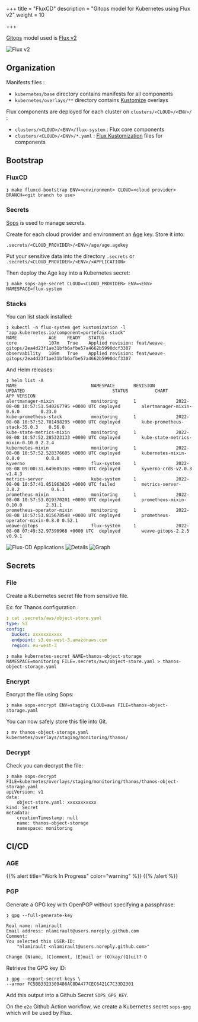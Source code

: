 +++
title = "FluxCD"
description = "Gitops model for Kubernetes using Flux v2"
weight = 10

+++

[Gitops](https://www.weave.works/technologies/gitops/) model used is [Flux v2](https://toolkit.fluxcd.io/)

<img src="/docs/images/gitops-toolkit.png"
 alt="Flux v2"
 class="mt-3 mb-3 border border-info rounded">

## Organization

Manifests files :

* `kubernetes/base` directory contains manifests for all components
* `kubernetes/overlays/**` directory contains [Kustomize](https://kustomize.io/) overlays

Flux components are deployed for each cluster on `clusters/<CLOUD>/<ENV>/` :

* `clusters/<CLOUD>/<ENV>/flux-system` : Flux core components
* `clusters/<CLOUD>/<ENV>/*.yaml` : [Flux Kustomization](https://toolkit.fluxcd.io/components/kustomize/kustomization/) files for components

## Bootstrap

### FluxCD

```shell
❯ make fluxcd-bootstrap ENV=<environment> CLOUD=<cloud provider> BRANCH=<git branch to use>
```

### Secrets

[Sops](https://github.com/mozilla/sops) is used to manage secrets.

Create for each cloud provider and environment an [Age](https://age-encryption.org/) key. Store it into:

`.secrets/<CLOUD_PROVIDER>/<ENV>/age/age.agekey`

Put your sensitive data into the directory `.secrets` or `.secrets/<CLOUD_PROVIDER>/<ENV>/<APPLICATION>`

Then deploy the Age key into a Kubernetes secret:

```shell
❯ make sops-age-secret CLOUD=<CLOUD_PROVIDER> ENV=<ENV> NAMESPACE=flux-system
```

### Stacks

You can list stack installed:

```shell
❯ kubectl -n flux-system get kustomization -l "app.kubernetes.io/component=portefaix-stack"
NAME            AGE    READY   STATUS
core            107m   True    Applied revision: feat/weave-gitops/2ea4d23f1ae31bfb6afbe57a4662b5990dcf3307
observability   109m   True    Applied revision: feat/weave-gitops/2ea4d23f1ae31bfb6afbe57a4662b5990dcf3307
```

And Helm releases:

```shell
❯ helm list -A
NAME                            NAMESPACE       REVISION        UPDATED                                 STATUS          CHART                           APP VERSION
alertmanager-mixin              monitoring      1               2022-08-08 10:57:51.540267795 +0000 UTC deployed        alertmanager-mixin-0.6.0        0.23.0
kube-prometheus-stack           monitoring      1               2022-08-08 10:57:52.701498295 +0000 UTC deployed        kube-prometheus-stack-35.0.3    0.56.0
kube-state-metrics-mixin        monitoring      1               2022-08-08 10:57:52.285323133 +0000 UTC deployed        kube-state-metrics-mixin-0.10.0 2.2.4
kubernetes-mixin                monitoring      1               2022-08-08 10:57:52.528376605 +0000 UTC deployed        kubernetes-mixin-0.8.0          0.8.0
kyverno                         flux-system     1               2022-08-08 09:00:31.649605165 +0000 UTC deployed        kyverno-crds-v2.0.3             v1.4.3
metrics-server                  kube-system     1               2022-08-08 10:57:41.851963826 +0000 UTC failed          metrics-server-3.8.2            0.6.1
prometheus-mixin                monitoring      1               2022-08-08 10:57:53.019370201 +0000 UTC deployed        prometheus-mixin-0.10.0         2.31.1
prometheus-operator-mixin       monitoring      1               2022-08-08 10:57:53.815678548 +0000 UTC deployed        prometheus-operator-mixin-0.8.0 0.52.1
weawe-gitops                    flux-system     1               2022-08-08 07:49:32.97390968 +0000 UTC  deployed        weave-gitops-2.2.5              v0.9.1
```

<img src="/docs/images/fluxcd-applications.png" alt="Flux-CD Applications" class="mt-3 mb-3 border border-info rounded">

<img src="/docs/images/fluxcd-kustomization-details.png" alt="Details" class="mt-3 mb-3 border border-info rounded">

<img src="/docs/images/fluxcd-kustomization-graph.png" alt="Graph" class="mt-3 mb-3 border border-info rounded">


## Secrets

### File

Create a Kubernetes secret file from sensitive file.

Ex: for Thanos configuration :

```yaml
❯ cat .secrets/aws/object-store.yaml
type: S3
config:
  bucket: xxxxxxxxxxx
  endpoint: s3.eu-west-3.amazonaws.com
  region: eu-west-3
```

```shell
❯ make kubernetes-secret NAME=thanos-object-storage NAMESPACE=monitoring FILE=.secrets/aws/object-store.yaml > thanos-object-storage.yaml
```

### Encrypt

Encrypt the file using Sops:

```shell
❯ make sops-encrypt ENV=staging CLOUD=aws FILE=thanos-object-storage.yaml
```

You can now safely store this file into Git.

```shell
❯ mv thanos-object-storage.yaml kubernetes/overlays/staging/monitoring/thanos/
```

### Decrypt

Check you can decrypt the file:

```shell
❯ make sops-decrypt FILE=kubernetes/overlays/staging/monitoring/thanos/thanos-object-storage.yaml
apiVersion: v1
data:
    object-store.yaml: xxxxxxxxxxx
kind: Secret
metadata:
    creationTimestamp: null
    name: thanos-object-storage
    namespace: monitoring
```

## CI/CD

### AGE

{{% alert title="Work In Progress" color="warning" %}}
{{% /alert %}}

### PGP

Generate a GPG key with OpenPGP without specifying a passphrase:

```shell
❯ gpg --full-generate-key

Real name: nlamirault
Email address: nlamirault@users.noreply.github.com
Comment:
You selected this USER-ID:
    "nlamirault <nlamirault@users.noreply.github.com>"

Change (N)ame, (C)omment, (E)mail or (O)kay/(Q)uit? O
```

Retrieve the GPG key ID:

```shell
❯ gpg --export-secret-keys \
--armor FC5BB3323309486AC8DA477CEC6421C7C33D2301
```

Add this output into a Github Secret `SOPS_GPG_KEY`.

On the `e2e` Github Action workflow, we create a Kubernetes secret `sops-gpg`
which will be used by Flux.
